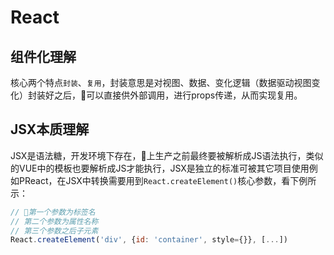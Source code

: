 
# React

## 组件化理解

核心两个特点```封装```、```复用```，封装意思是对视图、数据、变化逻辑（数据驱动视图变化）封装好之后，可以直接供外部调用，进行props传递，从而实现复用。

## JSX本质理解

JSX是语法糖，开发环境下存在，上生产之前最终要被解析成JS语法执行，类似的VUE中的模板也要解析成JS才能执行，JSX是独立的标准可被其它项目使用例如PReact，在JSX中转换需要用到```React.createElement()```核心参数，看下例所示：

```jsx
// 第一个参数为标签名
// 第二个参数为属性名称
// 第三个参数之后子元素
React.createElement('div', {id: 'container', style={}}, [...])
```